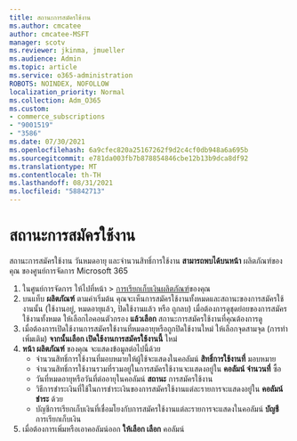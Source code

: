```yaml
---
title: สถานะการสมัครใช้งาน
ms.author: cmcatee
author: cmcatee-MSFT
manager: scotv
ms.reviewer: jkinma, jmueller
ms.audience: Admin
ms.topic: article
ms.service: o365-administration
ROBOTS: NOINDEX, NOFOLLOW
localization_priority: Normal
ms.collection: Adm_O365
ms.custom:
- commerce_subscriptions
- "9001519"
- "3586"
ms.date: 07/30/2021
ms.openlocfilehash: 6a9cfec820a25167262f9d2c4cf0db948a6a695b
ms.sourcegitcommit: e781da003fb7b878854846cbe12b13b9dca8df92
ms.translationtype: MT
ms.contentlocale: th-TH
ms.lasthandoff: 08/31/2021
ms.locfileid: "58842713"
---
```

# <a name="subscription-status"></a>สถานะการสมัครใช้งาน

สถานะการสมัครใช้งาน วันหมดอายุ และจํานวนสิทธิ์การใช้งาน **สามารถพบได้บนหน้า** ผลิตภัณฑ์ของคุณ ของศูนย์การจัดการ Microsoft 365

1. ในศูนย์การจัดการ ให้ไปที่หน้า  >  [การเรียกเก็บเงินผลิตภัณฑ์](https://go.microsoft.com/fwlink/p/?linkid=842054)ของคุณ
2. บนแท็บ **ผลิตภัณฑ์** ตามค่าเริ่มต้น คุณจะเห็นการสมัครใช้งานทั้งหมดและสถานะของการสมัครใช้งานนั้น (ใช้งานอยู่, หมดอายุแล้ว, ปิดใช้งานแล้ว หรือ ถูกลบ) เมื่อต้องการดูชุดย่อยของการสมัครใช้งานทั้งหมด ให้เลือกไอคอนตัวกรอง **แล้วเลือก** สถานะการสมัครใช้งานที่คุณต้องการดู
3. เมื่อต้องการเปิดใช้งานการสมัครใช้งานที่หมดอายุหรือถูกปิดใช้งานใหม่ ให้เลือกจุดสามจุด (การทําเพิ่มเติม) **จากนั้นเลือก เปิดใช้งานการสมัครใช้งานนี้** ใหม่
4. **หน้า ผลิตภัณฑ์** ของคุณ จะแสดงข้อมูลต่อไปนี้ด้วย
    - จํานวนสิทธิ์การใช้งานที่มอบหมายให้ผู้ใช้จะแสดงในคอลัมน์ **สิทธิ์การใช้งานที่** มอบหมาย
    - จํานวนสิทธิ์การใช้งานรวมที่รวมอยู่ในการสมัครใช้งานจะแสดงอยู่ใน **คอลัมน์ จํานวนที่** ซื้อ
    - วันที่หมดอายุหรือวันที่ต่ออายุในคอลัมน์ **สถานะ** การสมัครใช้งาน
    - วิธีการชําระเงินที่ใช้ในการชําระเงินของการสมัครใช้งานแต่ละรายการจะแสดงอยู่ใน **คอลัมน์ ชําระ** ด้วย
    - บัญชีการเรียกเก็บเงินที่เชื่อมโยงกับการสมัครใช้งานแต่ละรายการจะแสดงในคอลัมน์ **บัญชี** การเรียกเก็บเงิน
5. เมื่อต้องการเพิ่มหรือเอาคอลัมน์ออก **ให้เลือก เลือก** คอลัมน์